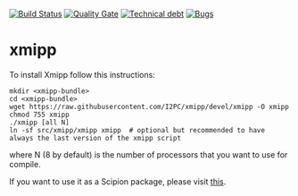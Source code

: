 [![Build Status](https://travis-ci.org/I2PC/xmipp.svg?branch=devel)](https://travis-ci.org/I2PC/xmipp)
[![Quality Gate](https://sonarcloud.io/api/project_badges/measure?project=Xmipp&metric=alert_status)](https://sonarcloud.io/dashboard?id=Xmipp)
[![Technical debt](https://sonarcloud.io/api/project_badges/measure?project=Xmipp&metric=sqale_index)](https://sonarcloud.io/component_measures?id=Xmipp&metric=sqale_index)
[![Bugs](https://sonarcloud.io/api/project_badges/measure?project=Xmipp&metric=bugs)](https://sonarcloud.io/project/issues?id=Xmipp&resolved=false&types=BUG)

# xmipp

To install Xmipp follow this instructions:

```
mkdir <xmipp-bundle>
cd <xmipp-bundle>
wget https://raw.githubusercontent.com/I2PC/xmipp/devel/xmipp -O xmipp
chmod 755 xmipp
./xmipp [all N]
ln -sf src/xmipp/xmipp xmipp  # optional but recommended to have always the last version of the xmipp script
```
where N (8 by default) is the number of processors that you want to use for compile.

If you want to use it as a Scipion package, please visit [this](https://github.com/I2PC/xmipp/wiki/Migrating-branches-from-nonPluginized-Scipion-to-the-new-Scipion-Xmipp-structure#xmipp-software).
